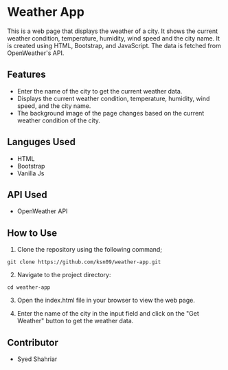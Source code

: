 # Weather App

This is a web page that displays the weather of a city. It shows the current weather condition, temperature, humidity, wind speed and the city name. It is created using HTML, Bootstrap, and JavaScript. The data is fetched from OpenWeather's API.

## Features

- Enter the name of the city to get the current weather data.
- Displays the current weather condition, temperature, humidity, wind speed, and the city name.
- The background image of the page changes based on the current weather condition of the city.

## Languges Used

- HTML
- Bootstrap
- Vanilla Js

## API Used

- OpenWeather API

## How to Use

1. Clone the repository using the following command;

```
git clone https://github.com/ksn09/weather-app.git
```

2. Navigate to the project directory:

```
cd weather-app
```

3. Open the index.html file in your browser to view the web page.

4. Enter the name of the city in the input field and click on the "Get Weather" button to get the weather data.

## Contributor

- Syed Shahriar
